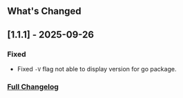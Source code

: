 ## What's Changed

## \[1.1.1\] \- 2025-09-26

### Fixed

* Fixed `-V` flag not able to display version for go package.

### [Full Changelog](https://github.com/certinia/asist/blob/main/changelog.md)
